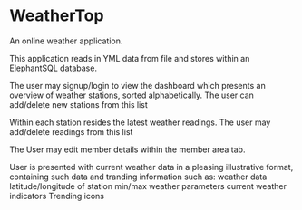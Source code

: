 # WeatherTop

An online weather application.

This application reads in YML data from file and stores within an ElephantSQL database.

The user may signup/login to view the dashboard which presents an overview of weather stations, sorted alphabetically. 
  The user can add/delete new stations from this list

Within each station resides the latest weather readings. 
  The user may add/delete readings from this list
  
The User may edit member details within the member area tab.

User is presented with current weather data in a pleasing illustrative format, containing such data and tranding information such as:
  weather data
  latitude/longitude of station
  min/max weather parameters
  current weather indicators
  Trending icons
  
